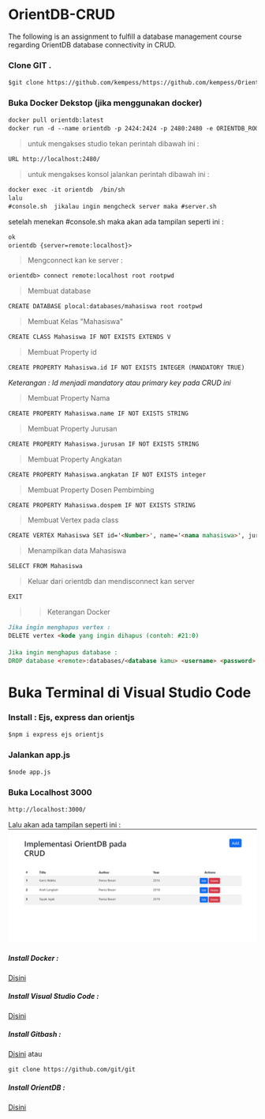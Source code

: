 # OrientDB-CRUD
The following is an assignment to fulfill a database management course regarding OrientDB database connectivity in CRUD.

### Clone GIT .
```markdown
$git clone https://github.com/kempess/https://github.com/kempess/OrientDB-CRUD.git
```
### Buka Docker Dekstop (jika menggunakan docker)
```markdown
docker pull orientdb:latest
docker run -d --name orientdb -p 2424:2424 -p 2480:2480 -e ORIENTDB_ROOT_PASSWORD=rootpwd orientdb
```
> untuk mengakses studio tekan perintah dibawah ini :
 ```markdown
URL http://localhost:2480/
```
> untuk mengakses konsol jalankan perintah dibawah ini :
```markdown
docker exec -it orientdb  /bin/sh
lalu
#console.sh  jikalau ingin mengcheck server maka #server.sh
```
setelah menekan #console.sh maka akan ada tampilan seperti ini :
```markdown
ok
orientdb {server=remote:localhost}>   
```
> Mengconnect kan ke server :
```markdown
orientdb> connect remote:localhost root rootpwd 
```
> Membuat database
```markdown
CREATE DATABASE plocal:databases/mahasiswa root rootpwd
```
> Membuat Kelas "Mahasiswa"
```markdown
CREATE CLASS Mahasiswa IF NOT EXISTS EXTENDS V
```
> Membuat Property id
```markdown
CREATE PROPERTY Mahasiswa.id IF NOT EXISTS INTEGER (MANDATORY TRUE)
```
_Keterangan : Id menjadi mandatory atau primary key pada CRUD ini_
> Membuat Property Nama
```markdown
CREATE PROPERTY Mahasiswa.name IF NOT EXISTS STRING
```
> Membuat Property Jurusan
```markdown
CREATE PROPERTY Mahasiswa.jurusan IF NOT EXISTS STRING
```
> Membuat Property Angkatan
```markdown
CREATE PROPERTY Mahasiswa.angkatan IF NOT EXISTS integer
```
> Membuat Property Dosen Pembimbing
```markdown
CREATE PROPERTY Mahasiswa.dospem IF NOT EXISTS STRING
```
> Membuat Vertex pada class
```markdown
CREATE VERTEX Mahasiswa SET id='<Number>', name='<nama mahasiswa>', jurusan='<Nama jurusan>', angkatan='<Tahun>', dospem='<dosen pembimbing>'
```
> Menampilkan data Mahasiswa
```markdown
SELECT FROM Mahasiswa
```
> Keluar dari orientdb dan mendisconnect kan server
```markdown
EXIT
```
>> Keterangan Docker
```markdown
Jika ingin menghapus vertex :
DELETE vertex <kode yang ingin dihapus (contoh: #21:0)

Jika ingin menghapus database :
DROP database <remote>:databases/<database kamu> <username> <password>

```
# Buka Terminal di Visual Studio Code
### Install : Ejs, express dan orientjs
```markdown
$npm i express ejs orientjs 
```
### Jalankan app.js
```markdown
$node app.js
```
### Buka Localhost 3000
```markdown
http://localhost:3000/
```
Lalu akan ada tampilan seperti ini :
![Image of Screenshoot](https://github.com/kempess/OrientDB-CRUD/blob/master/img/Sample.jpeg)



##### Install Docker :
[Disini](https://www.docker.com/)

##### Install Visual Studio Code :
[Disini](https://code.visualstudio.com/)

##### Install Gitbash :
[Disini](https://git-scm.com/downloads)
atau
```markdown
git clone https://github.com/git/git
```

##### Install OrientDB :
[Disini](https://orientdb.org/download)

